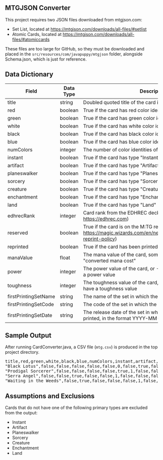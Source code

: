 ## MTGJSON Converter

This project requires two JSON files downloaded from mtgjson.com:

- Set List, located at https://mtgjson.com/downloads/all-files/#setlist
- Atomic Cards, located at https://mtgjson.com/downloads/all-files/#atomiccards

These files are too large for GitHub, so they must be downloaded and placed in the
`src/resources/com/javapuppy/mtgjson` folder, alongside Schema.json, which is
just for reference.

## Data Dictionary
| Field                | Data Type | Description                                                                                                                 |
|----------------------|-----------|-----------------------------------------------------------------------------------------------------------------------------|
| title                | string    | Doubled quoted title of the card in ASCII characters                                                                        |
| red                  | boolean   | True if the card has red color identity                                                                                     |
| green                | boolean   | True if the card has green color identity                                                                                   |
| white                | boolean   | True if the card has white color identity                                                                                   |
| black                | boolean   | True if the card has black color identity                                                                                   |
| blue                 | boolean   | True if the card has blue color identity                                                                                    |
| numColors            | integer   | The number of color identities of the card, 0-5                                                                             |
| instant              | boolean   | True if the card has type "Instant"                                                                                         |
| artifact             | boolean   | True if the card has type "Artifact"                                                                                        |
| planeswalker         | boolean   | True if the card has type "Planeswalker"                                                                                    |
| sorcery              | boolean   | True if the card has type "Sorcery"                                                                                         |
| creature             | boolean   | True if the card has type "Creature"                                                                                        |
| enchantment          | boolean   | True if the card has type "Enchantment"                                                                                     |
| land                 | boolean   | True if the card has type "Land"                                                                                            |
| edhrecRank           | integer   | Card rank from the EDHREC deck-analysis tool (see https://edhrec.com)                                                       |
| reserved             | boolean   | True if the card is on the M:TG reserved list (see https://magic.wizards.com/en/news/announcements/official-reprint-policy) |
| reprinted            | boolean   | True if the card has been printed in more than one card set                                                                 |
| manaValue            | float     | The mana value of the card, sometimes referred to as the "converted mana cost"                                              |
| power                | integer   | The power value of the card, or -1 if the card does not have a power value                                                  |
| toughness            | integer   | The toughness value of the card, or -1 if the card does not have a toughness value                                          |
| firstPrintingSetName | string    | The name of the set in which the card was first printed                                                                     |
| firstPrintingSetCode | string    | The code of the set in which the card was first printed                                                                     |
| firstPrintingSetDate | string    | The release date of the set in which the card was first printed, in the format YYYY-MM-DD                                   |

## Sample Output
After running CardConverter.java, a CSV file (`mtg.csv`) is produced in the top project directory.
<pre>
title,red,green,white,black,blue,numColors,instant,artifact,planeswalker,sorcery,creature,enchantment,land,edhrecRank,reserved,reprinted,manaValue,power,toughness,firstPrintingSetName,firstPrintingSetCode,firstPrintingDate
"Black Lotus",false,false,false,false,false,0,false,true,false,false,false,false,false,0,false,true,0.000000,-1,-1,Limited Edition Alpha,LEA,1993-08-05
"Prodigal Sorcerer",false,false,false,false,true,1,false,false,false,false,true,false,false,7326,false,true,3.000000,1,1,Limited Edition Alpha,LEA,1993-08-05
"Serra Angel",false,false,true,false,false,1,false,false,false,false,true,false,false,8330,false,true,5.000000,4,4,Limited Edition Alpha,LEA,1993-08-05
"Waiting in the Weeds",false,true,false,false,false,1,false,false,false,true,false,false,false,13630,false,true,3.000000,-1,-1,Mirage,MIR,1996-10-08
</pre>

## Assumptions and Exclusions
Cards that do not have one of the following primary types are excluded from the output:
- Instant
- Artifact
- Planeswalker
- Sorcery
- Creature
- Enchantment
- Land